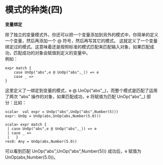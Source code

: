 # 模式的种类(四) #
**变量绑定**

除了独立的变量模式外，你还可以把一个变量添加到另外的模式中，你简单的定义一个变量，然后再添加一个 @ 符号，然后再写其它的模式。 这就定义了一个变量绑定过的模式。这意味着还是按照标准的模式匹配来匹配输入对象，如果匹配成功，匹配成功的对象会赋值到定义的变量中。  
例如：

    expr match {
    	case UnOp("abs",e @ UnOp("abs",_)) => e
    	case _ =>
    }


这里定义了一绑定到变量的模式，e @ UnOp(“abs”,\_)，而整个模式是匹配了运用了两次 “abs” 操作的对象，如果匹配成功，e 将赋值为匹配 UnOp(“abs”,\_) 部分：比如：

    scala>  val expr = UnOp("abs",UnOp("abs",Number(5)))
    expr: UnOp = UnOp(abs,UnOp(abs,Number(5.0)))
    
    scala> expr match {
     | case UnOp("abs",e @ UnOp("abs",_)) => e
     | case _ =>
     |   }
    res0: Any = UnOp(abs,Number(5.0))



可以看到匹配 UnOp(“abs”,UnOp(“abs”,Number(5))) 成功后，e 赋值为 UnOp(abs,Number(5.0))。
